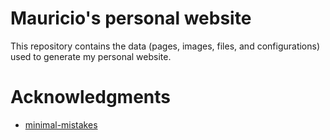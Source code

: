 # Mauricio's personal website
This repository contains the data (pages, images, files, and configurations) used to generate my personal website.

# Acknowledgments

- [minimal-mistakes](https://mademistakes.com/work/jekyll-themes/minimal-mistakes/)